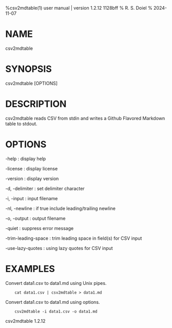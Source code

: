 %csv2mdtable(1) user manual | version 1.2.12 1128bff
% R. S. Doiel
% 2024-11-07

# NAME

csv2mdtable

# SYNOPSIS

csv2mdtable [OPTIONS]

# DESCRIPTION

csv2mdtable reads CSV from stdin and writes a Github Flavored Markdown
table to stdout.

# OPTIONS

-help
: display help

-license
: display license

-version
: display version

-d, -delimiter
: set delimiter character

-i, -input
: input filename

-nl, -newline
: if true include leading/trailing newline

-o, -output
: output filename

-quiet
: suppress error message

-trim-leading-space
: trim leading space in field(s) for CSV input

-use-lazy-quotes
: using lazy quotes for CSV input


# EXAMPLES

Convert data1.csv to data1.md using Unix pipes.

~~~
    cat data1.csv | csv2mdtable > data1.md
~~~

Convert data1.csv to data1.md using options.

~~~
    csv2mdtable -i data1.csv -o data1.md
~~~

csv2mdtable 1.2.12


